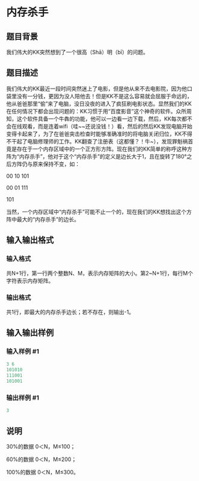 # 内存杀手

## 题目背景

我们伟大的KK突然想到了一个很高（Shā）明（bī）的问题。

## 题目描述

我们伟大的KK最近一段时间突然迷上了电影，但是他从来不去电影院，因为他口袋里没有一分钱，更因为没人陪他去！但是KK不是这么容易就会屈服于命远的，他从爸爸那里“偷”来了电脑，没日没夜的进入了疯狂刷电影状态。显然我们的KK在任何情况下都会出现问题的：KK习惯于用“百度影音”这个神奇的软件。众所周知，这个软件具备一个牛犇的功能，他可以一边看一边下载，然后，KK每次都不会在线观看，而是连着wifi（哇~~还说没钱！）看，然后的然后KK发现电脑开始变得卡起来了，为了在爸爸突击检查时能够准确准时的将电脑关闭归位，KK不得不干起了电脑修理师的工作。KK翻查了注册表（这都懂？！牛~），发现罪魁祸首竟是存在于一个内存区域中的一个正方形方阵。现在我们的KK简单的称呼这种方阵为“内存杀手”，他对于这个“内存杀手”的定义是边长大于1，且在旋转了180°之后方阵仍与原来保持不变，如：

00 10 101

00 01 111

101

当然，一个内存区域中“内存杀手”可能不止一个的，现在我们的KK想找出这个方阵中最大的“内存杀手”的边长。

## 输入输出格式

### 输入格式

共N+1行，第一行两个整数N、M，表示内存矩阵的大小。第2~N+1行，每行M个字符表示内存矩阵。

### 输出格式

共1行，即最大的内存杀手边长；若不存在，则输出-1。

## 输入输出样例

### 输入样例 #1

```cpp
3 6
101010
111001
101001
```


### 输出样例 #1

```cpp
3
```


## 说明

30%的数据 0＜N，M≤100；

60%的数据 0＜N，M≤200；

100%的数据 0＜N，M≤300。

